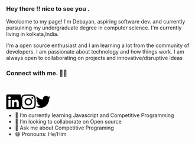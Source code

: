 ### Hey there !! nice to see you .  

Weolcome to my page!
I'm Debayan, aspiring software dev. and currently pursuining my undergraduate degree in computer science.
I'm currently living in kolkata,India.

I'm a open source enthusiast and I am learning a lot from the community of developers. I am passionate about technology and how things work.
I am always open to collaborating on projects and innovative/disruptive ideas


### Connect with me. 💬💬 
<br />

[<img align= 'left' alt="Debayan" width="40px" src="https://github.com/Phoenix-031/Phoenix-031/blob/main/linkedin.svg" />][linkedin]
[<img align= 'left' alt="Debayan" width="40px" src="https://github.com/Phoenix-031/Phoenix-031/blob/main/instagram.svg" />][instagram]
[<img align= 'left' alt="Debayan" width="40px" src="https://github.com/Phoenix-031/Phoenix-031/blob/main/twitter.svg" />][twitter]

<br />
<br />

- 🌱 I’m currently learning Javascript and Competitive Programming
- 👯 I’m looking to collaborate on Open source
- 💬 Ask me about Competitive Programing
- 😄 Pronouns: He/Him





[instagram]:https://instagram.com/__anonymous___2002___
[twitter]:https://twitter.com/phoenix__31
[linkedin]:https://www.linkedin.com/in/debayan-pradhan-b138641b4/
      

